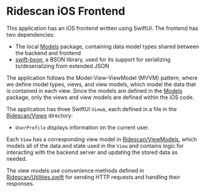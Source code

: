 # Ridescan iOS Frontend

This application has an iOS frontend written using SwiftUI. The frontend has two dependencies:
* The local [Models](../Models/) package, containing data model types shared between the backend and frontend
* [swift-bson](https://github.com/mongodb/swift-bson), a BSON library, used for its support for serializing to/deserializing from extended JSON

The application follows the Model-View-ViewModel (MVVM) pattern, where we define model types, views, and view models, which model the data that is contained in each view. Since the models are defined in the [Models](../Models) package, only the views and view models are defined within the iOS code.

The application has three SwiftUI `View`s, each defined in a file in the [Ridescan/Views](./Ridescan/Views) directory:
* `UserProfile` displays information on the current user.

Each `View` has a corresponding view model in [Ridescan/ViewModels](./Ridescan/ViewModels/), which models all of the data and state used in the `View` and contains logic for interacting with the backend server and updating the stored data as needed. 

The view models use convenience methods defined in [Ridescan/Utilities.swift](./Ridescan/) for sending HTTP requests and handling their responses.
